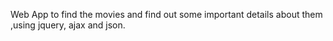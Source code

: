 Web App to find the movies and find out some important details about them ,using jquery, ajax and json.